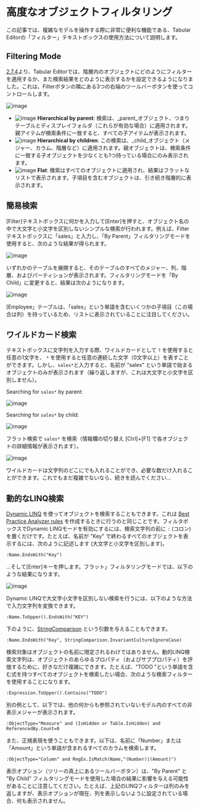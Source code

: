 ﻿# 高度なオブジェクトフィルタリング

この記事では、複雑なモデルを操作する際に非常に便利な機能である、Tabular Editorの「フィルター」テキストボックスの使用方法について説明します。

## Filtering Mode

[2.7.4](https://github.com/otykier/TabularEditor/releases/tag/2.7.4)より、Tabular Editorでは、階層内のオブジェクトにどのようにフィルターを適用するか、また検索結果をどのように表示するかを設定できるようになりました。これは、Filterボタンの隣にある3つの右端のツールバーボタンを使ってコントロールします。

![image](https://user-images.githubusercontent.com/8976200/46567931-08a4b480-c93d-11e8-96fd-e197e87a0587.png)

* ![image](https://user-images.githubusercontent.com/8976200/46567944-44d81500-c93d-11e8-91e2-d9822078dba7.png) **Hierarchical by parent**: 検索は、_parent_オブジェクト、つまりテーブルとディスプレイフォルダ（これらが有効な場合）に適用されます。親アイテムが検索条件に一致すると、すべての子アイテムが表示されます。
* ![image](https://user-images.githubusercontent.com/8976200/46567940-2ffb8180-c93d-11e8-9fba-84fbb79b6bb3.png) **Hierarchical by children**: この検索は、_child_オブジェクト（メジャー、カラム、階層など）に適用されます。親オブジェクトは、検索条件に一致する子オブジェクトを少なくとも1つ持っている場合にのみ表示されます。
* ![image](https://user-images.githubusercontent.com/8976200/46567941-37bb2600-c93d-11e8-9c02-86502f41bce8.png) **Flat**: 検索はすべてのオブジェクトに適用され、結果はフラットなリストで表示されます。子項目を含むオブジェクトは、引き続き階層的に表示されます。

## 簡易検索

[Filter]テキストボックスに何かを入力して[Enter]を押すと、オブジェクト名の中で大文字と小文字を区別しないシンプルな検索が行われます。例えば、Filterテキストボックスに「sales」と入力し、「By Parent」フィルタリングモードを使用すると、次のような結果が得られます。

![image](https://user-images.githubusercontent.com/8976200/46568002-5f5ebe00-c93e-11e8-997b-7f89dfd92076.png)

いずれかのテーブルを展開すると、そのテーブルのすべてのメジャー、列、階層、およびパーティションが表示されます。フィルタリングモードを「By Child」に変更すると、結果は次のようになります。

![image](https://user-images.githubusercontent.com/8976200/46568016-9f25a580-c93e-11e8-9bc2-c0a16a890256.png)

[Employee」テーブルは、「sales」という単語を含むいくつかの子項目（この場合は列）を持っているため、リストに表示されていることに注目してください。

## ワイルドカード検索

テキストボックスに文字列を入力する際、ワイルドカードとして `?` を使用すると任意の1文字を、 `*` を使用すると任意の連続した文字（0文字以上）を表すことができます。しかし、`sales*`と入力すると、名前が "sales" という単語で始まるオブジェクトのみが表示されます（繰り返しますが、これは大文字と小文字を区別しません）。

Searching for `sales*` by parent:

![image](https://user-images.githubusercontent.com/8976200/46568043-19eec080-c93f-11e8-8d81-2a6214bfa572.png)

Searching for `sales*` by child:

![image](https://user-images.githubusercontent.com/8976200/46568117-f9733600-c93f-11e8-96ab-f87769b8097c.png)

フラット検索で `sales*` を検索（情報欄の切り替え [Ctrl]+[F1] で各オブジェクトの詳細情報が表示されます）。

![image](https://user-images.githubusercontent.com/8976200/46568118-042dcb00-c940-11e8-82d1-516207450559.png)

ワイルドカードは文字列のどこにでも入れることができ、必要な数だけ入れることができます。これでもまだ複雑でないなら、続きを読んでください...

## 動的なLINQ検索

[Dynamic LINQ](https://github.com/kahanu/System.Linq.Dynamic/wiki/Dynamic-Expressions) を使ってオブジェクトを検索することもできます。これは [Best Practice Analyzer rules](/Best-Practice-Analyzer) を作成するときに行うのと同じことです。フィルタボックスでDynamic LINQモードを有効にするには、検索文字列の前に `:` (コロン) を置くだけです。たとえば、名前が "Key" で終わるすべてのオブジェクトを表示するには、次のように記述します (大文字と小文字を区別します)。

```
:Name.EndsWith("Key")
```

...そして[Enter]キーを押します。フラット」フィルタリングモードでは、以下のような結果になります。

![image](https://user-images.githubusercontent.com/8976200/46568130-33dcd300-c940-11e8-903c-193e1acde0ad.png)

Dynamic LINQで大文字小文字を区別しない検索を行うには、以下のような方法で入力文字列を変換できます。

```
:Name.ToUpper().EndsWith("KEY")
```

下のように、[StringComparison](https://docs.microsoft.com/en-us/dotnet/api/system.string.endswith?view=netframework-4.7.2#System_String_EndsWith_System_String_System_StringComparison_) という引数を与えることもできます。

```
:Name.EndsWith("Key", StringComparison.InvariantCultureIgnoreCase)
```

検索対象はオブジェクトの名前に限定されるわけではありません。動的LINQ検索文字列は、オブジェクトのあらゆるプロパティ（およびサブプロパティ）を評価するために、好きなだけ複雑にできます。たとえば、"TODO "という単語を含む式を持つすべてのオブジェクトを検索したい場合、次のような検索フィルターを使用することになります。

```
:Expression.ToUpper().Contains("TODO")
```

別の例として、以下では、他の何からも参照されていないモデル内のすべての非表示メジャーが表示されます。

```
:ObjectType="Measure" and (IsHidden or Table.IsHidden) and ReferencedBy.Count=0
````

また、正規表現を使うこともできます。以下は、名前に「Number」または「Amount」という単語が含まれるすべてのカラムを検索します。

```
:ObjectType="Column" and RegEx.IsMatch(Name,"(Number)|(Amount)")
```

表示オプション（ツリーの真上にあるツールバーボタン）は、"By Parent" と "By Child" フィルタリングモードを使用した場合の結果に影響を与える可能性があることに注意してください。たとえば、上記のLINQフィルターは列のみを返しますが、表示オプションが現在、列を表示しないように設定されている場合、何も表示されません。
